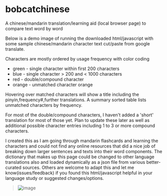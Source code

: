 # bobcatchinese
A chinese/mandarin translation/learning aid (local browser page) to compare text word by word

Below is a demo image of running the downloaded html/javascript with some sample chinese/mandarin character text cut/paste from google translate.

Characters are mostly ordered by usage frequency with color coding
 * green - single character within first 200 characters
 * blue - single character > 200 and < 1000 characters
 * red - double/compound character
 * orange - unmatched character orange

Hovering over matched characters will show a title including the pinyin,frequency#,further translations. A summary sorted table lists unmatched characters by frequency.

For most of the double/compound characters, I haven't added a 'short' translation for most of those yet. Plan to update these later as well as additional possible character entries including 1 to 3 or more compound characters.

I created this as I am going through mandarin flashcards and learning the characters and could not find any online resources that did a nice job of breaking down larger sentences and texts into their word components. The dictionary that makes up this page could be changed to other language translations also and loaded dynamically as a json file from various better-curated sources. Others are welcome to adapt this and let me know(issues/feedback) if you found this html/javascript helpful in your language study or suggested changes/options.

> ![image](https://drive.google.com/uc?export=view&id=1DQunnnymBCthqC1A53PEAuwfcPecp4Sf "Demo translation")
> 
